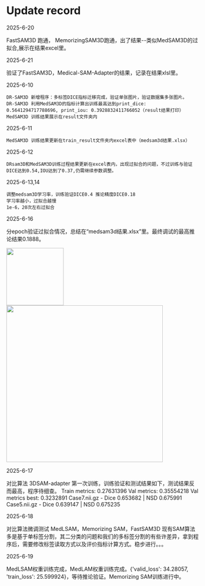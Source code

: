 # Update record
2025-6-20

FastSAM3D 跑通，
MemorizingSAM3D跑通，出了结果--类似MedSAM3D的过拟合,展示在结果excel里。


2025-6-21

验证了FastSAM3D，Medical-SAM-Adapter的结果，记录在结果xlsl里。




2025-6-10

    DR-SAM3D 新增程序：多标签DICE指标迁移完成，验证单张图片，验证数据集多张图片。 
    DR-SAM3D 利用MedSAM3D的指标计算出训练最高达到print_dice: 0.5641294717788696, print_iou: 0.3928832411766052（result结果打印）
    MedSAM3D 训练结果展示在result文件夹内

2025-6-11

    MedSAM3D 训练结果更新在train_result文件夹内excel表中（medsam3d结果.xlsx）

2025-6-12

    DRsam3D和MedSAM3D训练过程结果更新在excel表内，出现过拟合的问题，不过训练与验证DICE达到0.54,IOU达到了0.37,仍需继续参数调整。

2025-6-13,14

    调整medsam3D学习率，训练验证DICE0.4 推论精度DICE0.18
    学习率越小，过拟合越慢
    1e-6，20次左右过拟合

2025-6-16 

分epoch验证过拟合情况，总结在“medsam3d结果.xlsx”里。最终调试的最高推论结果0.1888。

<img src="https://github.com/user-attachments/assets/7ec6b86e-cf6e-4d26-b8f5-265f71554e40" width="150px"> <img src="https://github.com/user-attachments/assets/7045d6da-d198-4da8-89ff-d401783ad086" width="410px">

2025-6-17

对比算法 3DSAM-adapter
第一次训练，训练验证和测试结果如下，测试结果反而最高，程序待细查。
Train metrics: 0.27631396
Val metrics: 0.35554218
Val metrics best: 0.3232891
Case7.nii.gz - Dice 0.653682 | NSD 0.675991
Case5.nii.gz - Dice 0.639147 | NSD 0.675235

2025-6-18

对比算法微调测试 MedLSAM，Memorizing SAM，FastSAM3D
现有SAM算法多是基于单标签分割，其二分类的问题和我们的多标签分割的有些许差异，拿到程序后，需要修改标签读取方式以及评价指标计算方式。稳步进行。。。

2025-6-19

MedLSAM权重训练完成，MedLAM权重训练完成。{'valid_loss': 34.28057, 'train_loss': 25.599924}，等待推论验证。Memorizing SAM训练进行中。


